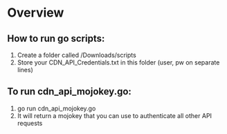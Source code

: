 # Overview


## How to run go scripts:
1. Create a folder called /Downloads/scripts
2. Store your CDN_API_Credentials.txt in this folder (user, pw on separate lines)

## To run cdn_api_mojokey.go:
1. go run cdn_api_mojokey.go
2. It will return a mojokey that you can use to authenticate all other API requests
